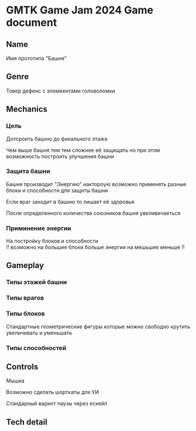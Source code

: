 # GMTK Game Jam 2024 Game document

## Name

Имя прототипа "Башня" 

## Genre

Товер дефенс с элемекнтами головоломки 

## Mechanics

### Цель

Дотсроить башню до финального этажа

Чем выше башня тем тем сложнее её защищать но при этом возможность построить улучшения башни

### Защита башни

Башня производит "Энергию" нактороую возможно применять разные блоки и способности для защиты башни 

Если враг заходит в башню то лишает её здоровья

После определенного количества союзников башня увеливичаеться

### Приминение энергии

На постройку блоков и способности  
!! возможно  на большие блоки больше энергии на мешьшие меньше !!

## Gameplay

### Типы этажей башни

### Типы врагов

### Типы блоков

Стандартные геометрические фигуры которые можно свободно крутить увеличивать и уменьшать

### Типы способностей

## Controls

Мышка

Возможно сделать шорткаты для УИ

Стандарный варинт паузы через ескейп

## Tech detail

